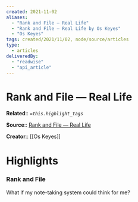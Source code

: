 ```yaml
---
created: 2021-11-02
aliases:
  - "Rank and File — Real Life"
  - "Rank and File — Real Life by Os Keyes"
  - "Os Keyes"
tags: created/2021/11/02, node/source/articles
type:
  - articles
deliveredBy:
  - "readwise"
  - "api_article"
---
```

# Rank and File — Real Life

**Related**:: 
*`=this.highlight_tags`*

**Source**:: [Rank and File — Real Life](https://reallifemag.com/rank-and-file)

**Creator**:: [[Os Keyes]]

# Highlights
### Rank and File

What if my note-taking system could think for me?
